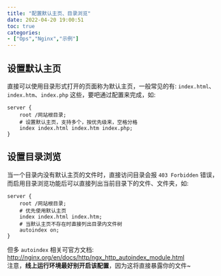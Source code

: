```yaml
---
title: "配置默认主页、目录浏览"
date: 2022-04-20 19:00:51
toc: true
categories:
- ["Ops","Nginx","示例"]
---
```


## 设置默认主页
直接可以使用目录形式打开的页面称为默认主页，一般常见的有: `index.html`、`index.htm`、`index.php` 这些，要吧通过配置来完成，如:

```nginx
server {
    root /网站根目录;
    # 设置默认主页，支持多个，按优先级来，空格分格
    index index.html index.htm index.php;
}
```

## 设置目录浏览
当一个目录内没有默认主页的文件时，直接访问目录会报 `403 Forbidden` 错误，而启用目录浏览功能后可以直接列出当前目录下的文件、文件夹，如:
```nginx
server {
    root /网站根目录;
    # 优先使用默认主页
    index index.html index.htm;
    # 当默认主页不存在时直接列出目录内文件树
    autoindex on;
}
```
但多 `autoindex` 相关可官方文档: http://nginx.org/en/docs/http/ngx_http_autoindex_module.html<br />注意，**线上运行环境最好别开启该配置**，因为这将直接暴露你的文件~

